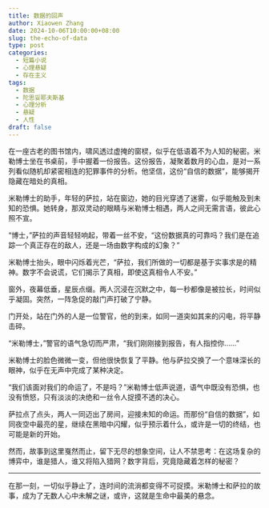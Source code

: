 ```yaml
---
title: 数据的回声
author: Xiaowen Zhang
date: 2024-10-06T10:00:00+08:00
slug: the-echo-of-data
type: post
categories:
  - 短篇小说
  - 心理悬疑
  - 存在主义
tags:
  - 数据
  - 陀思妥耶夫斯基
  - 心理分析
  - 悬疑
  - 人性
draft: false
---
```


在一座古老的图书馆内，啸风透过虚掩的窗棂，似乎在低语着不为人知的秘密。米勒博士坐在书桌前，手中握着一份报告。这份报告，凝聚着数月的心血，是对一系列看似随机却紧密相连的犯罪事件的分析。他坚信，这份“自信的数据”，能够揭开隐藏在暗处的真相。

米勒博士的助手，年轻的萨拉，站在窗边，她的目光穿透了迷雾，似乎能触及到未知的恐惧。她转身，那双灵动的眼睛与米勒博士相遇，两人之间无需言语，彼此心照不宣。

“博士，”萨拉的声音轻轻响起，带着一丝不安，“这份数据真的可靠吗？我们是在追踪一个真正存在的敌人，还是一场由数字构成的幻象？”

米勒博士抬头，眼中闪烁着光芒，“萨拉，我们所做的一切都是基于实事求是的精神。数字不会说谎，它们揭示了真相，即使这真相令人不安。”

窗外，夜幕低垂，星辰点缀。两人沉浸在沉默之中，每一秒都像是被拉长，时间似乎凝固。突然，一阵急促的敲门声打破了宁静。

门开处，站在门外的人是一位警官，他的到来，如同一道突如其来的闪电，将平静击碎。

“米勒博士，”警官的语气急切而严肃，“我们刚刚接到报告，有人指控你……”

米勒博士的脸色微微一变，但他很快恢复了平静。他与萨拉交换了一个意味深长的眼神，似乎在无声中完成了某种决定。

“我们该面对我们的命运了，不是吗？”米勒博士低声说道，语气中既没有恐惧，也没有愤怒，只有淡淡的决绝和一丝令人捉摸不透的决心。

萨拉点了点头，两人一同迈出了房间，迎接未知的命运。而那份“自信的数据”，如同夜空中最亮的星，继续在黑暗中闪耀，似乎预示着什么，或许是一切的终结，也可能是新的开始。

然而，故事到这里戛然而止，留下无尽的想象空间，让人不禁思考：在这场复杂的博弈中，谁是猎人，谁又将陷入猎网？数字背后，究竟隐藏着怎样的秘密？

---

在那一刻，一切似乎静止了，连时间的流淌都变得不可捉摸。米勒博士和萨拉的故事，成为了无数人心中未解之谜，或许，这就是生命中最美的悬念。  